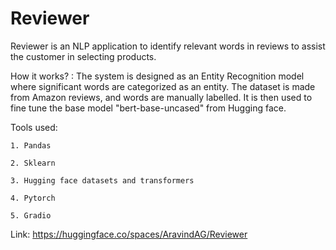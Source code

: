 # Reviewer

Reviewer is an NLP application  to identify relevant words in reviews to assist the customer in selecting products.

How it works? : The system is designed as an Entity Recognition model where significant words are categorized as an entity. The dataset is made from Amazon reviews, and words are manually labelled. It is then used to fine tune the base model "bert-base-uncased" from Hugging face.

Tools used:

    1. Pandas

    2. Sklearn

    3. Hugging face datasets and transformers

    4. Pytorch

    5. Gradio



Link: https://huggingface.co/spaces/AravindAG/Reviewer

